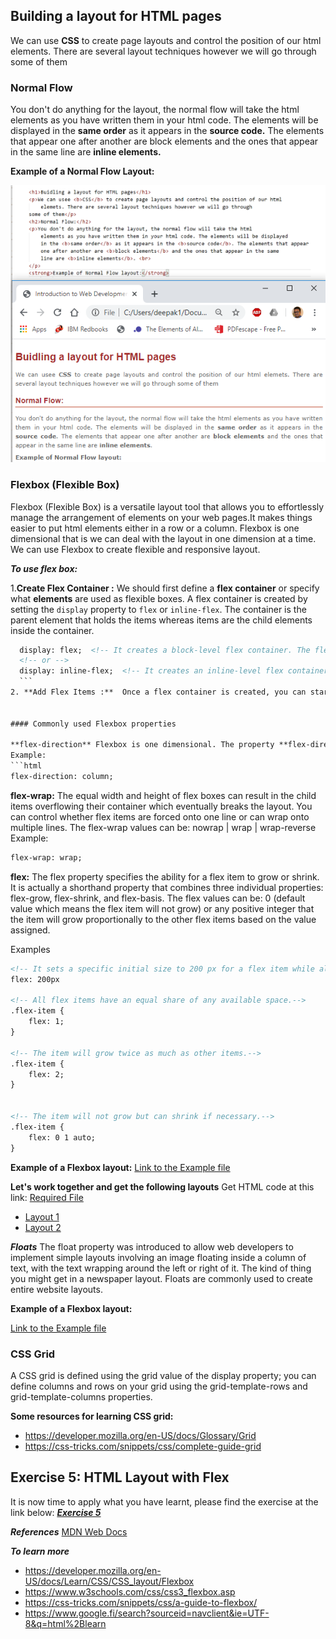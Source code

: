 ## Building a layout for HTML pages

We can use **CSS** to create page layouts and control the position of our html elements. There are several layout techniques however we will go through some of them

### Normal Flow

You don't do anything for the layout, the normal flow will take the html elements as you have written them in your html code. The elements will be displayed in the **same order** as it appears in the **source code.** The elements that appear one after another are block elements and the ones that appear in the same line are **inline elements.**

**Example of a Normal Flow Layout:**

![Normal Layout](assets/images/nlayout.png)

### Flexbox (Flexible Box)

Flexbox (Flexible Box) is a versatile layout tool that allows you to effortlessly manage the arrangement of elements on your web pages.It makes things easier to put html elements either in a row or a column. Flexbox is one dimensional that is we can deal with the layout in one dimension at a time. We can use Flexbox to create flexible and responsive layout. 

***To use flex box:***

1.**Create Flex Container :** We should first define a **flex container** or specify what **elements** are used as flexible boxes. A flex container is created by 
setting the `display` property to `flex` or `inline-flex`. The container is the parent element that holds the items whereas items are the child elements inside the container.

  ```html
    display: flex;  <!-- It creates a block-level flex container. The flex container takes up the full width of its parent container  -->
    <!-- or -->
    display: inline-flex;  <!-- It creates an inline-level flex container. The flex container only takes up as much width as necessary, allowing other elements to be on the same line.  -->
    ```
2. **Add Flex Items :**  Once a flex container is created, you can start to add items.  You can arrange these items both horizontally and vertically using various Flexbox properties.


#### Commonly used Flexbox properties 

**flex-direction** Flexbox is one dimensional. The property **flex-direction** specifies which direction the Flexbox children are in. By default it is set to row. The flex-direction values can be: row | row-reverse | column | column-reverse
Example: 
```html
flex-direction: column;
```

**flex-wrap:** The equal width and height of flex boxes can result in the child items overflowing their container which eventually breaks the layout. You can control whether flex items are forced onto one line or can wrap onto multiple lines. The flex-wrap values can be: nowrap | wrap | wrap-reverse
Example: 
```html
flex-wrap: wrap;
```

**flex:**  The flex property specifies the ability for a flex item to grow or shrink. It is actually a shorthand property that combines three individual properties: flex-grow, flex-shrink, and flex-basis. The flex values can be: 0 (default value which means the flex item will not grow) or any positive integer that the item will grow proportionally to the other flex items based on the value assigned.

Examples 
```html
<!-- It sets a specific initial size to 200 px for a flex item while allowing it to shrink if necessary. In simple sentence, the flex items will start with an initial size of 200 pixels, and if there's not enough space, they will shrink proportionally. -->
flex: 200px

<!-- All flex items have an equal share of any available space.-->
.flex-item {
    flex: 1;
}

<!-- The item will grow twice as much as other items.-->
.flex-item {
    flex: 2;
}


<!-- The item will not grow but can shrink if necessary.-->
.flex-item {
    flex: 0 1 auto;
}

```

**Example of a Flexbox layout:** [Link to the Example file](https://dipaish.github.io/www2020/flexbox.html)

**Let's work together and get the following layouts**
Get HTML code at this link: [Required File](https://dipaish.github.io/www2020/flex_box_in_class22.html)

- [Layout 1](https://dipaish.github.io/www2020/images/Lay1.PNG)
- [Layout 2](https://dipaish.github.io/www2020/images/layout2.PNG)


***Floats***
The float property was introduced to allow web developers to implement simple layouts involving an image floating inside a column of text, with the text wrapping around the left or right of it. The kind of thing you might get in a newspaper layout. Floats are commonly used to create entire website layouts.

**Example of a Flexbox layout:**

[Link to the Example file ](https://dipaish.github.io/www2020/floatexample.html)

### CSS Grid

A CSS grid is defined using the grid value of the display property; you can define columns and rows on your grid using the grid-template-rows and grid-template-columns properties.

**Some resources for learning CSS grid:**
- https://developer.mozilla.org/en-US/docs/Glossary/Grid
- https://css-tricks.com/snippets/css/complete-guide-grid

## Exercise 5: HTML Layout with Flex

It is now time to apply what you have learnt, please find the exercise at the link below: 
***[Exercise 5](https://gist.github.com/dipaish/40c3aca884119cc3bd0a05f76a27343a)***

***References***
[MDN Web Docs](https://developer.mozilla.org/en-US/docs/Learn/HTML/Introduction_to_HTML)

***To learn more***
- https://developer.mozilla.org/en-US/docs/Learn/CSS/CSS_layout/Flexbox
- https://www.w3schools.com/css/css3_flexbox.asp
- https://css-tricks.com/snippets/css/a-guide-to-flexbox/
- https://www.google.fi/search?sourceid=navclient&ie=UTF-8&q=html%2Blearn